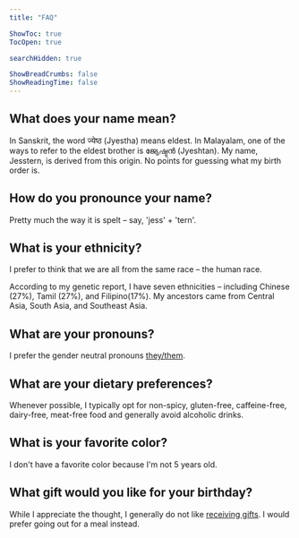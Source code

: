 ```yaml
---
title: "FAQ"

ShowToc: true
TocOpen: true

searchHidden: true

ShowBreadCrumbs: false
ShowReadingTime: false
---
```


## What does your name mean? 

In Sanskrit, the word ज्येष्ठ (Jyestha) means eldest. In Malayalam, one of the ways to refer to the eldest brother is ജ്യേഷ്ടന്‍ (Jyeshtan). My name, Jesstern, is derived from this origin. No points for guessing what my birth order is. 

## How do you pronounce your name?

Pretty much the way it is spelt – say, 'jess' + 'tern'. 

## What is your ethnicity? 

I prefer to think that we are all from the same race – the human race.

 According to my genetic report, I have seven ethnicities – including Chinese (27%), Tamil (27%), and Filipino(17%). My ancestors came from Central Asia, South Asia, and Southeast Asia.

## What are your pronouns? 

I prefer the gender neutral pronouns [they/them](https://pronoun.is/they/).

## What are your dietary preferences? 

Whenever possible, I typically opt for non-spicy, gluten-free, caffeine-free, dairy-free, meat-free food and generally avoid alcoholic drinks. 

## What is your favorite color? 

I don't have a favorite color because I'm not 5 years old. 

## What gift would you like for your birthday? 

While I appreciate the thought, I generally do not like [receiving gifts](https://www.youtube.com/watch?v=H7xw-oDjwXQ). I would prefer going out for a meal instead. 
